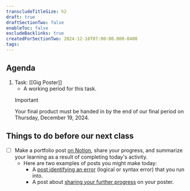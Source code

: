 ```yaml
---
transcludeTitleSize: h2
draft: true
draftSectionTwo: false
enableToc: false
excludeBacklinks: true
createdForSectionTwo: 2024-12-16T07:00:00.000-0400
tags:
---
```

## Agenda
1. Task: [[Gig Poster]]
	- A working period for this task.
	> [!IMPORTANT]
	> Your final product must be handed in by the end of our final period on Thursday, December 19, 2024.
	
## Things to do before our next class
- [ ] Make a portfolio post [on Notion](https://notion.so), share your progress, and summarize your learning as a result of completing today's activity.
	- Here are two examples of posts you might make today:
		- A [post identifying an error](https://www.notion.so/lakefieldcs/Thread-2-Day-14-Fixing-a-logical-error-b3bba22cdb6c4a4f995a08ee62d888b8?pvs=4) (logical or syntax error) that you run into.
		- A post about [sharing your further progress](https://www.notion.so/lakefieldcs/Thread-2-Day-14-Custom-Gig-Poster-v2-8d060c2eb1bc4e5abeffa012be68af0b?pvs=4) on your poster.